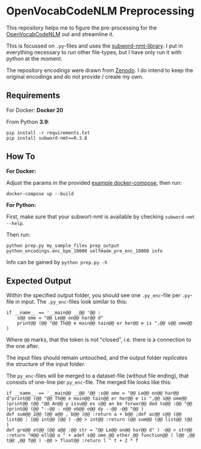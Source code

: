 
# OpenVocabCodeNLM Preprocessing

This repository helps me to figure the pre-processing for the [OpenVocabCodeNLM](https://github.com/mast-group/OpenVocabCodeNLM) out and streamline it.

This is focussed on `.py`-files and uses the [subword-nmt-library](https://github.com/rsennrich/subword-nmt).
I put in everything necessary to run other file-types, but I have only run it with python at the moment.

The repository encodings were drawn from [Zenodo](https://zenodo.org/record/3628636).
I do intend to keep the original encodings and do not provide / create my own.

## Requirements

For Docker: **Docker 20**

From Python **3.9**:

```console
pip install -r requirements.txt
pip install subword-nmt==0.3.8
```

## How To

**For Docker:**

Adjust the params in the provided [example docker-compose](./docker-compose.yaml), then run:

```shell
docker-compose up --build
```

**For Python:**

First, make sure that your subwort-nmt is available by checking `subword-nmt --help`.

Then run: 

```shell 
python prep.py my_sample_files prep_output python_encodings.enc_bpe_10000 selfmade_pre_enc_10000 info
```

Info can be gained by `python prep.py -h`

## Expected Output

Within the specified output folder, you should see one `.py_enc`-file per `.py`-file in input.
The `.py_enc`-files look similar to this: 
``` 
if __name__ == '__main@@ __@@ '@@ :
    s@@ ome = "@@ Le@@ on@@ har@@ d"
    print@@ (@@ "@@ Th@@ e main@@ tain@@ er her@@ e is ",@@ s@@ ome@@ )
```

Where `@@` marks, that the token is not "closed", i.e. there is a connection to the one after.

The input files should remain untouched, and the output folder *replicates* the structure of the input folder.

The `py_enc`-files will be merged to a dataset-file (without file ending), that consists of one-line per `py_enc`-file.
The merged file looks like this:

``` 
if __name__ == '__main@@ __@@ '@@ :s@@ ome = "@@ Le@@ on@@ har@@ d"print@@ (@@ "@@ Th@@ e main@@ tain@@ er her@@ e is ",@@ s@@ ome@@ )print@@ (@@ "@@ An@@ y issu@@ es c@@ an be forwar@@ ded to@@ :@@ "@@ )print@@ (@@ "--@@ - n@@ ob@@ o@@ dy --@@ -@@ "@@ )
def sum@@ 2@@ (@@ a@@ , b@@ )@@ :return a + b@@ ;def ac@@ c@@ (@@ list@@ : [@@ int@@ ]@@ ) -@@ > int@@ :return (@@ sum@@ (@@ list@@ )@@ )
def gre@@ et@@ (@@ a@@ :@@ str = "@@ Le@@ on@@ har@@ d" ) -@@ > str@@ :return "H@@ ell@@ o " + adef s@@ ome_@@ other_@@ function@@ ( l@@ ,@@ t@@ ,@@ f@@ ) -@@ > float@@ :return l ^ t + 2 * f
```